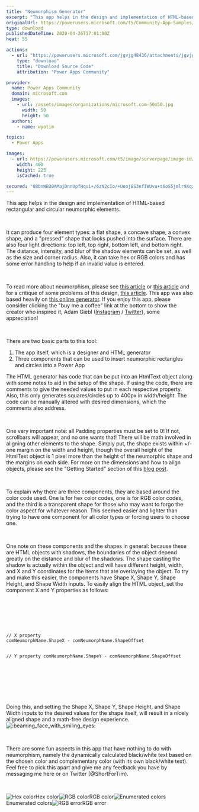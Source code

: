 ```yaml
---
title: "Neumorphism Generator"
excerpt: "This app helps in the design and implementation of HTML-based rectangular and circular neumorphic elements. It can produce four element types: a flat"
originalUrl: https://powerusers.microsoft.com/t5/Community-App-Samples/Neumorphism-Generator/td-p/539729
type: download
publishedDateTime: 2020-04-26T17:01:00Z
heat: 55

actions:
  - url: "https://powerusers.microsoft.com/jgvjg48436/attachments/jgvjg48436/AppFeedbackGallery/509/2/Neumorphism%20Generator.msapp"
    type: "download"
    title: "Download Source Code"
    attribution: "Power Apps Community"

provider:
  name: Power Apps Community
  domain: microsoft.com
  images:
    - url: /assets/images/organizations/microsoft.com-50x50.jpg
      width: 50
      height: 50
  authors:
    - name: wyotim

topics:
  - Power Apps

images:
  - url: https://powerusers.microsoft.com/t5/image/serverpage/image-id/180100i527A243A242BE7BB/image-size/large?v=1.0&px=999
    width: 400
    height: 225
    isCached: true

secured: "08bnWB30AMajDnnUpfHqui+/6zN2cIo/+Uooj8S3nfIWUva+t6oS5jmlr9XqzvaphlBDcNPF6UVnyjYsqPY1eFeOoaQVNPo8Oiw1nuhXtTfADT2Hy1ALT0RpZopdz7UJAyJ0dL3x/WdKz/cMNRP5X5Sv9cdrftF8D7op4Dmzu1GN14VPwMh2xIMjVo5cA87EwIIP/eVY9Bheo8wNnSbcBnw9epLpfoE9JJb25cEQ37EhN9Y24vYyzIi/O40ORvl1hgH7rvaZQPygU59nyjmDMaUGwdUv/aiVruh4unXl5UruS1gQgggpaNlOxTBBatzZZ5sB2Dbth8TCpKYquTB3PP6c9Zle3r+46bQxF2r6VXwXalzaexVS2BOOwOkbt6qeLkhqlpIv0J+TvH5dYsr/dAKfZILRrVNFqGjUCGAN2/qSBCpQ+E/FysZI94ybLzqs;A2Fa664B7fcc8WStKXO7DQ=="
---
```

<p>This app helps in the design and implementation of HTML-based rectangular and circular neumorphic elements.</p>
<p>&nbsp;</p>
<p>It can produce four element types: a flat shape, a concave shape, a convex shape, and a "pressed" shape that looks pushed into the surface. There are also four light directions: top left, top right, bottom left, and bottom right. The distance, intensity, and blur of the shadow elements can be set, as well as the size and corner radius. Also, it can take hex or RGB colors and has some error handling to help if an invalid value is entered.&nbsp;</p>
<p>&nbsp;</p>
<p>To read more about neumorphism, please see <a href="https://css-tricks.com/neumorphism-and-css/" target="_self" rel="nofollow noopener noreferrer">this article</a> or <a href="https://uxdesign.cc/neumorphism-in-user-interfaces-b47cef3bf3a6" target="_self" rel="nofollow noopener noreferrer">this article</a> and for a critique of some problems of this design, <a href="https://uxdesign.cc/neumorphism-the-zombie-trend-88cff23de46b" target="_self" rel="nofollow noopener noreferrer">this article</a>. This app was also based heavily on <a href="https://neumorphism.io/" target="_self" rel="nofollow noopener noreferrer">this online generator</a>. If you enjoy this app, please consider clicking the "buy me a coffee" link at the bottom to show the creator who inspired it,&nbsp;Adam Giebl (<a href="https://www.instagram.com/adamgiebl.io/" target="_self" rel="nofollow noopener noreferrer">Instagram</a> / <a href="https://twitter.com/adam_giebl" target="_self" rel="nofollow noopener noreferrer">Twitter</a>), some appreciation!</p>
<p>&nbsp;</p>
<p>There are two basic parts to this tool:</p>
<ol>
<li>The app itself, which is a designer and HTML generator</li>
<li>Three components that can be used to insert neumorphic rectangles and circles into a Power App</li>
</ol>
<p>The HTML generator has code that can be put into an HtmlText object along with some notes to aid in the setup of the shape. If using the code, there are comments to give the needed values to put in each respective property. Also, this only generates squares/circles up to 400px in width/height. The code can be manually altered with desired dimensions, which the comments also address.</p>
<p>&nbsp;</p>
<p>One very important note: all Padding properties must be set to 0! If not, scrollbars will appear, and no one wants that! There will be math involved in aligning other elements to the shape. Simply put, the shape exists within +/- one margin on the width and height, though the overall height of the HtmlText object is 1 pixel more than the height of the neumorphic shape and the margins on each side. For more on the dimensions and how to align objects, please see the "Getting Started" section of this <a href="https://powerusers.microsoft.com/t5/News-Announcements/Using-layered-html-box-shadows-to-create-a-sense-of-depth/ba-p/415661" target="_self">blog post</a>.</p>
<p>&nbsp;</p>
<p>To explain why there are three components, they are based around the color code used. One is for hex color codes, one is for RGB color codes, and the third is a transparent shape for those who may want to forgo the color aspect for whatever reason. This seemed easier and lighter than trying to have one component for all color types or forcing users to choose one.&nbsp;</p>
<p>&nbsp;</p>
<p>One note on these components and the shapes in general: because these are HTML objects with shadows, the boundaries of the object depend greatly on the distance and blur of the shadows. The shape casting the shadow is actually within the object and will have different height, width, and X and Y coordinates for the items that are overlaying the object. To try and make this easier, the components have Shape X, Shape Y, Shape Height, and Shape Width inputs. To easily align the HTML object, set the component X and Y properties as follows:</p>
<p>&nbsp;</p>
<p>&nbsp;</p>
<p>&nbsp;</p>
<pre class="lia-code-sample language-csharp"><code>// X property
comNeumorphName.ShapeX - comNeumorphName.ShapeOffset

// Y property
comNeumorphName.ShapeY - comNeumorphName.ShapeOffset
</code></pre>
<p>&nbsp;</p>
<p>&nbsp;</p>
<p>&nbsp;</p>
<p>Doing this, and setting the Shape X, Shape Y, Shape Height, and Shape Width inputs to the desired values for the shape itself, will result in a nicely aligned shape and a math-free design experience.&nbsp;<img class="lia-deferred-image lia-image-emoji" src="/html/emoticons/1f601.png" alt=":beaming_face_with_smiling_eyes:" title=":beaming_face_with_smiling_eyes:"></p>
<p>&nbsp;</p>
<p>There are some fun aspects in this app that have nothing to do with neumorphism, namely the dynamically calculated black/white text based on the chosen color and complementary color (with its own black/white text). Feel free to pick this apart and give me any feedback you have by messaging me here or on Twitter (@ShortForTim).&nbsp;</p>
<p>&nbsp;</p>
<p><span class="lia-inline-image-display-wrapper lia-image-align-inline" image-alt="NeumorphAppHex.png" style="width: 400px;"><img src="https://powerusers.microsoft.com/t5/image/serverpage/image-id/137126i1BCC034D58F472BC/image-size/medium?v=1.0&amp;px=400" title="NeumorphAppHex.png" alt="Hex color" li-image-url="https://powerusers.microsoft.com/t5/image/serverpage/image-id/137126i1BCC034D58F472BC?v=1.0" li-image-display-id="'137126i1BCC034D58F472BC'" li-message-uid="'539729'" li-messages-message-image="true" li-bindable="" class="lia-media-image" tabindex="0" li-bypass-lightbox-when-linked="true" li-use-hover-links="false"><span class="lia-inline-image-caption" onclick="event.preventDefault();">Hex color</span></span><span class="lia-inline-image-display-wrapper lia-image-align-inline" image-alt="NeumorphAppRGB.png" style="width: 400px;"><img src="https://powerusers.microsoft.com/t5/image/serverpage/image-id/137127i45E2A4C484C49611/image-size/medium?v=1.0&amp;px=400" title="NeumorphAppRGB.png" alt="RGB color" li-image-url="https://powerusers.microsoft.com/t5/image/serverpage/image-id/137127i45E2A4C484C49611?v=1.0" li-image-display-id="'137127i45E2A4C484C49611'" li-message-uid="'539729'" li-messages-message-image="true" li-bindable="" class="lia-media-image" tabindex="0" li-bypass-lightbox-when-linked="true" li-use-hover-links="false"><span class="lia-inline-image-caption" onclick="event.preventDefault();">RGB color</span></span><span class="lia-inline-image-display-wrapper lia-image-align-inline" image-alt="NeumorphAppColors.png" style="width: 400px;"><img src="https://powerusers.microsoft.com/t5/image/serverpage/image-id/137128i764A720193DF359D/image-size/medium?v=1.0&amp;px=400" title="NeumorphAppColors.png" alt="Enumerated colors" li-image-url="https://powerusers.microsoft.com/t5/image/serverpage/image-id/137128i764A720193DF359D?v=1.0" li-image-display-id="'137128i764A720193DF359D'" li-message-uid="'539729'" li-messages-message-image="true" li-bindable="" class="lia-media-image" tabindex="0" li-bypass-lightbox-when-linked="true" li-use-hover-links="false"><span class="lia-inline-image-caption" onclick="event.preventDefault();">Enumerated colors</span></span><span class="lia-inline-image-display-wrapper lia-image-align-inline" image-alt="NeumorphAppRGBError.png" style="width: 400px;"><img src="https://powerusers.microsoft.com/t5/image/serverpage/image-id/137129iB321F0D43227A11F/image-size/medium?v=1.0&amp;px=400" title="NeumorphAppRGBError.png" alt="RGB error" li-image-url="https://powerusers.microsoft.com/t5/image/serverpage/image-id/137129iB321F0D43227A11F?v=1.0" li-image-display-id="'137129iB321F0D43227A11F'" li-message-uid="'539729'" li-messages-message-image="true" li-bindable="" class="lia-media-image" tabindex="0" li-bypass-lightbox-when-linked="true" li-use-hover-links="false"><span class="lia-inline-image-caption" onclick="event.preventDefault();">RGB error</span></span></p>

